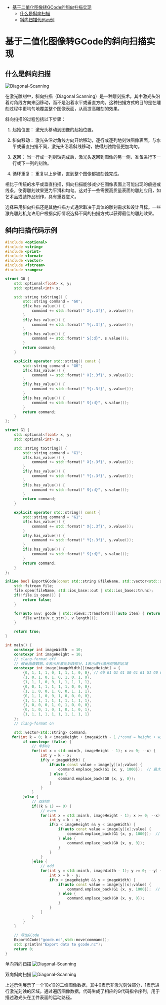 - [基于二值化图像转GCode的斜向扫描实现](#基于二值化图像转gcode的斜向扫描实现)
  - [什么是斜向扫描](#什么是斜向扫描)
  - [斜向扫描代码示例](#斜向扫描代码示例)

# 基于二值化图像转GCode的斜向扫描实现

## 什么是斜向扫描

![Diagonal-Scanning](./asset/斜向扫描.png)

在激光雕刻中，斜向扫描（Diagonal Scanning）是一种雕刻技术，其中激光头沿着对角线方向来回移动，而不是沿着水平或垂直方向。这种扫描方式的目的是在雕刻过程中更均匀地覆盖整个图像表面，从而提高雕刻的效果。

斜向扫描的过程包括以下步骤：

1. 起始位置： 激光头移动到图像的起始位置。

2. 斜向移动： 激光头沿对角线方向开始移动，逐行或逐列地刻蚀图像表面。与水平或垂直扫描不同，激光头沿着斜线移动，使得刻蚀路径更加均匀。

3. 返回： 当一行或一列刻蚀完成后，激光头返回到图像的另一侧，准备进行下一行或下一列的刻蚀。

4. 循环重复： 重复以上步骤，直到整个图像都被刻蚀完成。

相比于传统的水平或垂直扫描，斜向扫描能够减少在图像表面上可能出现的痕迹或线条，使得雕刻效果更为平滑和均匀。这对于一些需要高质量表面的雕刻应用，如艺术品或装饰品制作，具有重要意义。

选择采用斜向扫描还是其他扫描方式通常取决于具体的雕刻需求和设计目标。一些激光雕刻机允许用户根据实际情况选择不同的扫描方式以获得最佳的雕刻效果。

## 斜向扫描代码示例
```c++
#include <optional>
#include <string>
#include <print>
#include <format>
#include <vector>
#include <fstream>
#include <ranges>

struct G0 {
    std::optional<float> x, y;
    std::optional<int> s;

    std::string toString() {
        std::string command = "G0";
        if(x.has_value()) {
            command += std::format(" X{:.3f}", x.value());
        }
        if(y.has_value()) {
            command += std::format(" Y{:.3f}", y.value());
        }
        if(s.has_value()) {
            command += std::format(" S{:d}", s.value());
        }
        return command;
    }

    explicit operator std::string() const {
        std::string command = "G0";
        if(x.has_value()) {
            command += std::format(" X{:.3f}", x.value());
        }
        if(y.has_value()) {
            command += std::format(" Y{:.3f}", y.value());
        }
        if(s.has_value()) {
            command += std::format(" S{:d}", s.value());
        }
        return command;
    }
};

struct G1 {
    std::optional<float> x, y;
    std::optional<int> s;

    std::string toString() {
        std::string command = "G1";
        if(x.has_value()) {
            command += std::format(" X{:.3f}", x.value());
        }
        if(y.has_value()) {
            command += std::format(" Y{:.3f}", y.value());
        }
        if(s.has_value()) {
            command += std::format(" S{:d}", s.value());
        }
        return command;
    }

    explicit operator std::string() const {
        std::string command = "G1";
        if(x.has_value()) {
            command += std::format(" X{:.3f}", x.value());
        }
        if(y.has_value()) {
            command += std::format(" Y{:.3f}", y.value());
        }
        if(s.has_value()) {
            command += std::format(" S{:d}", s.value());
        }
        return command;
    }
};

inline bool ExportGCode(const std::string &fileName, std::vector<std::string> &&gcode) {
    std::fstream file;
    file.open(fileName, std::ios_base::out | std::ios_base::trunc);
    if(!file.is_open()) {
        return false;
    }

    for(auto &&v: gcode | std::views::transform([](auto item) { return item += "\n"; })) {
        file.write(v.c_str(), v.length());
    }

    return true;
}

int main() {
    constexpr int imageWidth  = 10;
    constexpr int imageHeight = 10;
    // clang-format off
    // 假设图像数据，0表示非激光刻蚀部分，1表示进行激光刻蚀的区域
    constexpr int image[imageWidth][imageHeight] = {
        {0, 1, 1, 1, 0, 1, 1, 1, 0, 0}, // G0 G1 G1 G1 G0 G1 G1 G1 G0 G0
        {1, 0, 1, 0, 1, 0, 1, 0, 1, 0},
        {1, 1, 1, 0, 0, 1, 1, 1, 1, 1},
        {0, 0, 1, 1, 1, 1, 1, 0, 0, 0},
        {1, 1, 0, 0, 1, 0, 0, 1, 1, 1},
        {0, 1, 1, 0, 0, 1, 0, 0, 0, 0},
        {1, 1, 1, 1, 1, 1, 1, 1, 1, 1},
        {1, 0, 0, 0, 1, 0, 1, 0, 0, 0},
        {0, 1, 0, 1, 0, 1, 0, 1, 0, 1},
        {1, 1, 1, 1, 1, 1, 1, 1, 1, 1}
    };
    // clang-format on

    std::vector<std::string> command;
   for(int k = 0; k < imageHeight + imageWidth - 1 /*cond = height + width - 1*/; ++k) {  // 线条数
        if constexpr (false) {
            // 单斜向
            for(int x = std::min(k, imageHeight - 1); x >= 0; --x) {
                int y = k - x;
                if(y < imageWidth) {
                    if(auto const value = image[y][x];value) {
                        command.emplace_back(G1 {x, y, 1000});  // 最大激光功率 S=1000
                    } else {
                        command.emplace_back(G0 {x, y, 0});
                    }
                }
            }
        }else {
            // 双斜向
            if((k & 1) == 0) {
                // even
                for(int x = std::min(k, imageHeight - 1); x >= 0; --x) {
                    int y = k - x;
                    if(x < imageHeight && y < imageWidth) {
                        if(auto const value = image[y][x];value) {
                            command.emplace_back(G1 {x, y, 1000});  // 最大激光功率 S=1000
                        } else {
                            command.emplace_back(G0 {x, y, 0});
                        }
                    }
                }
            }else {
                // odd
                for(int y = std::min(k, imageWidth - 1); y >= 0; --y) {
                    int x = k - y;
                    if(x < imageHeight && y < imageWidth) {
                        if(auto const value = image[y][x];value) {
                            command.emplace_back(G1 {x, y, 1000});  // 最大激光功率 S=1000
                        } else {
                            command.emplace_back(G0 {x, y, 0});
                        }
                    }
                }
            }
        }
    }
    
    // 导出GCode
    ExportGCode("gcode.nc",std::move(command));
    std::println("Export data to gcode.nc");
    return 0;
}
```
单向斜向扫描
![Diagonal-Scanning](./asset/单向斜向扫描-仿真.png)

双向斜向扫描
![Diagonal-Scanning](./asset/双向斜向扫描-仿真.png)

上述示例展示了一个10x10的二维图像数据，其中0表示非激光刻蚀部分，1表示进行激光刻蚀的区域。通过遍历图像数据，代码生成了相应的G代码指令序列，用于描述激光头在工件表面的运动路径。